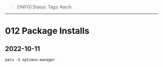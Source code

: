 > [!INFO]
> Status:
> Tags: #arch 

----
# 012 Package Installs

## 2022-10-11
`paru -S optimus-manager`
```sh
```
